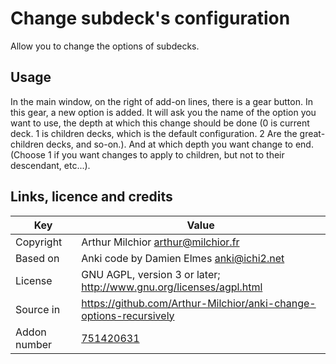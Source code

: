 # Change subdeck's configuration
Allow you to change the options of subdecks. 
## Usage
In the main window, on the right of add-on lines, there is a gear
button. In this gear, a new option is added. It will ask you the name
of the option you want to use, the depth at which this change should
be done (0 is current deck. 1 is children decks, which is the default
configuration. 2 Are the great-children decks, and so-on.). And at
which depth you want change to end. (Choose 1 if you want changes to
apply to children, but not to their descendant, etc...).

## Links, licence and credits

Key         |Value
------------|-------------------------------------------------------------------
Copyright   | Arthur Milchior <arthur@milchior.fr>
Based on    | Anki code by Damien Elmes <anki@ichi2.net>
License     | GNU AGPL, version 3 or later; http://www.gnu.org/licenses/agpl.html
Source in   | https://github.com/Arthur-Milchior/anki-change-options-recursively
Addon number| [751420631](https://ankiweb.net/shared/info/751420631)
